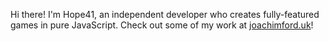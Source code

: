 Hi there! I'm Hope41, an independent developer who creates fully-featured games in pure JavaScript. Check out some of my work at [joachimford.uk](https://joachimford.uk)!
